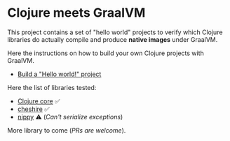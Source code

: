 # Clojure meets GraalVM

This project contains a set of "hello world" projects to verify which
Clojure libraries do actually compile and produce **native images**
under GraalVM.

Here the instructions on how to build your own Clojure projects with GraalVM.

  - [Build a "Hello world!" project](./doc/clojure-graalvm-native-binary.md)


Here the list of libraries tested:

  - [Clojure core](./clojure) :white_check_mark:
  - [cheshire](./cheshire) :white_check_mark:
  - [nippy](./nippy) :warning: (*Can't serialize exceptions*)


More library to come (*PRs are welcome*).
